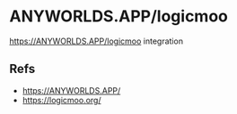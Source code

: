 # ANYWORLDS.APP/logicmoo

https://ANYWORLDS.APP/logicmoo integration

## Refs

* https://ANYWORLDS.APP/
* https://logicmoo.org/
